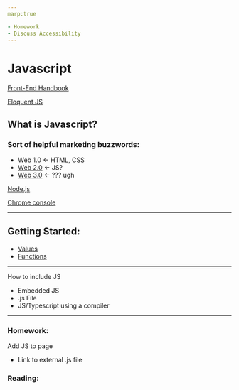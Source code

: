 ```yaml
---
marp:true

- Homework
- Discuss Accessibility
---
```

# Javascript
[Front-End Handbook](https://frontendmasters.com/guides/front-end-handbook/2019/#4.10)

[Eloquent JS](https://eloquentjavascript.net)

## What is Javascript?
### Sort of helpful marketing buzzwords:
* Web 1.0 <- HTML, CSS
* [Web 2.0](https://en.wikipedia.org/wiki/Web_2.0) <- JS?
* [Web 3.0](https://web3isgoinggreat.com/) <- ??? ugh
 
[Node.js](https://en.wikipedia.org/wiki/Node.js)

[Chrome console](https://developer.chrome.com/docs/devtools/console/)

---
## Getting Started:
* [Values](https://eloquentjavascript.net/01_values.html)
* [Functions](https://eloquentjavascript.net/03_functions.html)
---
How to include JS
- Embedded JS
- .js File
- JS/Typescript using a compiler
---
### Homework:
Add JS to page
- Link to external .js file



### Reading:


